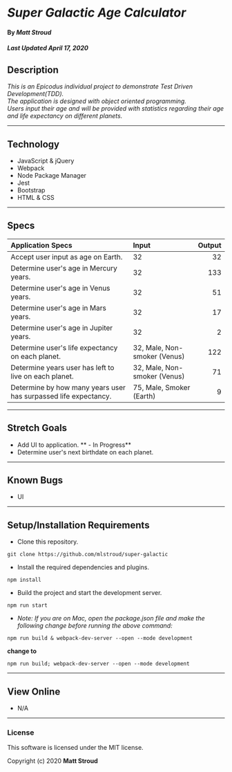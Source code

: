 # _Super Galactic Age Calculator_

#### By _**Matt Stroud**_
##### _Last Updated April 17, 2020_

## Description

_This is an Epicodus individual project to demonstrate Test Driven Development(TDD)._  
_The application is designed with object oriented programming._  
_Users input their age and will be provided with statistics regarding their age and life expectancy on different planets._

***

## Technology
* JavaScript & jQuery
* Webpack
* Node Package Manager
* Jest
* Bootstrap
* HTML & CSS

***

## Specs

| Application Specs                                          | Input                        | Output |
|:--------------------------------------------------------------|:-----------------------------|-------:|
| Accept user input as age on Earth.                            | 32                           | 32     |
| Determine user's age in Mercury years.                        | 32                           | 133    |
| Determine user's age in Venus years.                          | 32                           | 51     |
| Determine user's age in Mars years.                           | 32                           | 17     |
| Determine user's age in Jupiter years.                        | 32                           | 2      |
| Determine user's life expectancy on each planet.              | 32, Male, Non-smoker (Venus) | 122    |
| Determine years user has left to live on each planet.         | 32, Male, Non-smoker (Venus) | 71     |
| Determine by how many years user has surpassed life expectancy. | 75, Male, Smoker (Earth)     | 9      |

***

## Stretch Goals
* Add UI to application. ** - In Progress**
* Determine user's next birthdate on each planet.

***

## Known Bugs
* UI

***

## Setup/Installation Requirements

* Clone this repository.
```
git clone https://github.com/mlstroud/super-galactic
```
* Install the required dependencies and plugins.
```
npm install
```
* Build the project and start the development server.
```
npm run start
```
* _Note: If you are on Mac, open the package.json file and make the following change before running the above command:_  
```
npm run build & webpack-dev-server --open --mode development
```
**change to**
```
npm run build; webpack-dev-server --open --mode development
```

***

## View Online

* N/A

***

### License

This software is licensed under the MIT license.

Copyright (c) 2020 **Matt Stroud**